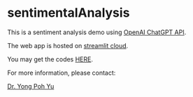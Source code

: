# sentimentalAnalysis

This is a sentiment analysis demo using [OpenAI ChatGPT API](https://openai.com/). 

The web app is hosted on [streamlit cloud](https://streamlit.io/cloud). 

You may get the codes [HERE](https://github.com/richieyuyongpoh/sentimentalAnalysis). 


For more information, please contact:

<a href='https://www.linkedin.com/in/yong-poh-yu/'>Dr. Yong Poh Yu </a>
